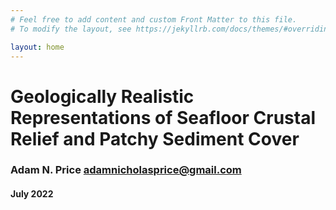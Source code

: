```yaml
---
# Feel free to add content and custom Front Matter to this file.
# To modify the layout, see https://jekyllrb.com/docs/themes/#overriding-theme-defaults

layout: home
---
```


# Geologically Realistic Representations of Seafloor Crustal Relief and Patchy Sediment Cover
### Adam N. Price [adamnicholasprice@gmail.com](adamnicholasprice@gmail.com)
#### July 2022
